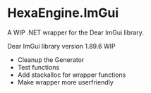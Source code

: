 # HexaEngine.ImGui

A WIP .NET wrapper for the Dear ImGui library.

Dear ImGui library version 1.89.6 WIP

- Cleanup the Generator
- Test functions
- Add stackalloc for wrapper functions
- Make wrapper more userfriendly
